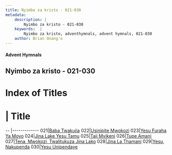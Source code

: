 ```yaml
---
title: Nyimbo za kristo - 021-030
metadata:
    description: |
        Nyimbo za kristo - 021-030
    keywords:  |
        Nyimbo za kristo, adventhymnals, advent hymnals, 021-030
    author: Brian Onang'o
---
```


#### Advent Hymnals
## Nyimbo za kristo - 021-030

# Index of Titles
# | Title                        
-- |-------------
021|[Baba Twakujia](/nyimbo-za-kristo/nyimbo-za-kristo/001-100/021-030/Baba-Twakujia)
022|[Usinipite Mwokozi](/nyimbo-za-kristo/nyimbo-za-kristo/001-100/021-030/Usinipite-Mwokozi)
023|[Yesu Furaha Ya Moyo](/nyimbo-za-kristo/nyimbo-za-kristo/001-100/021-030/Yesu-Furaha-Ya-Moyo)
024|[Jina Lake Yesu Tamu](/nyimbo-za-kristo/nyimbo-za-kristo/001-100/021-030/Jina-Lake-Yesu-Tamu)
025|[Taji Mvikeni](/nyimbo-za-kristo/nyimbo-za-kristo/001-100/021-030/Taji-Mvikeni)
026|[Tupe Amani](/nyimbo-za-kristo/nyimbo-za-kristo/001-100/021-030/Tupe-Amani)
027|[Tena, Mwokozi, Twalitukuza Jina Lako](/nyimbo-za-kristo/nyimbo-za-kristo/001-100/021-030/Tena,-Mwokozi,-Twalitukuza-Jina-Lako)
028|[Jina La Thamani](/nyimbo-za-kristo/nyimbo-za-kristo/001-100/021-030/Jina-La-Thamani)
029|[Yesu, Nakupenda](/nyimbo-za-kristo/nyimbo-za-kristo/001-100/021-030/Yesu,-Nakupenda)
030|[Yesu Unipendaye](/nyimbo-za-kristo/nyimbo-za-kristo/001-100/021-030/Yesu-Unipendaye)